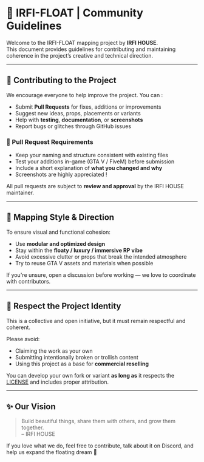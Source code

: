 # 🧭 IRFI-FLOAT | Community Guidelines

Welcome to the IRFI-FLOAT mapping project by **IRFI HOUSE**.  
This document provides guidelines for contributing and maintaining coherence in the project’s creative and technical direction.

---

## 🤝 Contributing to the Project

We encourage everyone to help improve the project. You can :

- Submit **Pull Requests** for fixes, additions or improvements
- Suggest new ideas, props, placements or variants
- Help with **testing**, **documentation**, or **screenshots**
- Report bugs or glitches through GitHub issues

### 🔁 Pull Request Requirements

- Keep your naming and structure consistent with existing files
- Test your additions in-game (GTA V / FiveM) before submission
- Include a short explanation of **what you changed and why**
- Screenshots are highly appreciated !

All pull requests are subject to **review and approval** by the IRFI HOUSE maintainer.

---

## 🧱 Mapping Style & Direction

To ensure visual and functional cohesion:

- Use **modular and optimized design**
- Stay within the **floaty / luxury / immersive RP vibe**
- Avoid excessive clutter or props that break the intended atmosphere
- Try to reuse GTA V assets and materials when possible

If you're unsure, open a discussion before working — we love to coordinate with contributors.

---

## 🛑 Respect the Project Identity

This is a collective and open initiative, but it must remain respectful and coherent.

Please avoid:
- Claiming the work as your own
- Submitting intentionally broken or trollish content
- Using this project as a base for **commercial reselling**

You can develop your own fork or variant **as long as** it respects the [LICENSE](LICENSE.md) and includes proper attribution.

---

## ✨ Our Vision

> Build beautiful things, share them with others, and grow them together.  
> – IRFI HOUSE

If you love what we do, feel free to contribute, talk about it on Discord, and help us expand the floating dream 🌊

